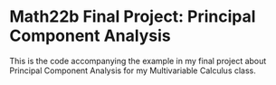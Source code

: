 # Math22b Final Project: Principal Component Analysis

This is the code accompanying the example in my final project about Principal Component Analysis for my Multivariable Calculus class.
